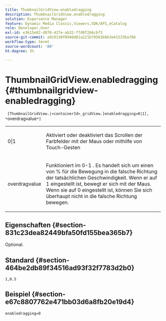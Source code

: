 ```yaml
---
title: ThumbnailGridView.enabledragging
description: ThumbnailGridView.enabledragging
solution: Experience Manager
feature: Dynamic Media Classic,Viewers,SDK/API,eCatalog
role: Developer,User
exl-id: e3615e82-d8f0-427e-ab32-f7d0f2b6cbf3
source-git-commit: a919130f0940d81a221b79563b6b3e41533ba788
workflow-type: tm+mt
source-wordcount: '80'
ht-degree: 3%

---
```


# ThumbnailGridView.enabledragging{#thumbnailgridview-enabledragging}

` [ThumbnailGridView.|<containerId>_gridView.]enabledragging=0|1[, *`overdragvalue`*]`

<table id="table_B1363BFD20204093AAB326A1AB503B93"> 
 <tbody> 
  <tr> 
   <td> <p> <span class="codeph"> 0|1 </span> </p> </td> 
   <td> <p> Aktiviert oder deaktiviert das Scrollen der Farbfelder mit der Maus oder mithilfe von Touch-Gesten </p> </td> 
  </tr> 
  <tr> 
   <td> <p> <span class="codeph"> <span class="varname"> overdragvalue </span> </span> </p> </td> 
   <td> <p> Funktioniert im <span class="codeph"> 0-1 </span>. Es handelt sich um einen </span> von <span class="codeph"> % für die Bewegung in die falsche Richtung der tatsächlichen Geschwindigkeit. Wenn er auf <span class="codeph"> 1 </span> eingestellt ist, bewegt er sich mit der Maus. Wenn sie auf <span class="codeph"> 0 </span> eingestellt ist, können Sie sich überhaupt nicht in die falsche Richtung bewegen. </p> </td> 
  </tr> 
 </tbody> 
</table>

## Eigenschaften {#section-831c23dea82449bfa50fd155bea365b7}

Optional.

## Standard {#section-464be2db89f34516ad93f32f7783d2b0}

`1,0.5`

## Beispiel {#section-e67c8807762e471bb03d6a8fb20e19d4}

`enabledragging=0`
